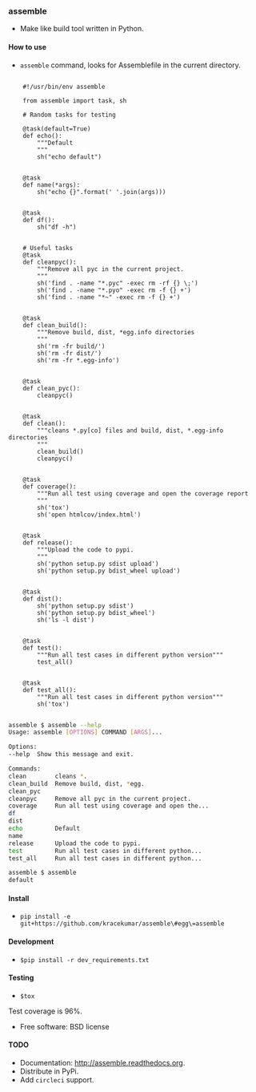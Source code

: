 ### assemble

- Make like build tool written in Python.

#### How to use

- `assemble` command, looks for Assemblefile in the current directory.

```

    #!/usr/bin/env assemble

    from assemble import task, sh

    # Random tasks for testing

    @task(default=True)
    def echo():
        """Default
        """
        sh("echo default")


    @task
    def name(*args):
        sh("echo {}".format(' '.join(args)))


    @task
    def df():
        sh("df -h")


    # Useful tasks
    @task
    def cleanpyc():
        """Remove all pyc in the current project.
        """
        sh('find . -name "*.pyc" -exec rm -rf {} \;')
        sh('find . -name "*.pyo" -exec rm -f {} +')
        sh('find . -name "*~" -exec rm -f {} +')


    @task
    def clean_build():
        """Remove build, dist, *egg.info directories
        """
        sh('rm -fr build/')
        sh('rm -fr dist/')
        sh('rm -fr *.egg-info')


    @task
    def clean_pyc():
        cleanpyc()


    @task
    def clean():
        """cleans *.py[co] files and build, dist, *.egg-info directories
        """
        clean_build()
        cleanpyc()


    @task
    def coverage():
        """Run all test using coverage and open the coverage report
        """
        sh('tox')
        sh('open htmlcov/index.html')


    @task
    def release():
        """Upload the code to pypi.
        """
        sh('python setup.py sdist upload')
        sh('python setup.py bdist_wheel upload')


    @task
    def dist():
        sh('python setup.py sdist')
        sh('python setup.py bdist_wheel')
        sh('ls -l dist')


    @task
    def test():
        """Run all test cases in different python version"""
        test_all()


    @task
    def test_all():
        """Run all test cases in different python version"""
        sh('tox')
```

```bash

assemble $ assemble --help
Usage: assemble [OPTIONS] COMMAND [ARGS]...

Options:
--help  Show this message and exit.

Commands:
clean        cleans *.
clean_build  Remove build, dist, *egg.
clean_pyc
cleanpyc     Remove all pyc in the current project.
coverage     Run all test using coverage and open the...
df
dist
echo         Default
name
release      Upload the code to pypi.
test         Run all test cases in different python...
test_all     Run all test cases in different python...

assemble $ assemble
default
```

#### Install

- `pip install -e git+https://github.com/kracekumar/assemble\#egg\=assemble`

#### Development

- `$pip install -r dev_requirements.txt`

#### Testing
- `$tox`


Test coverage is 96%.

- Free software: BSD license

#### TODO

  - Documentation: http://assemble.readthedocs.org.
  - Distribute in PyPi.
  - Add `circleci` support.
